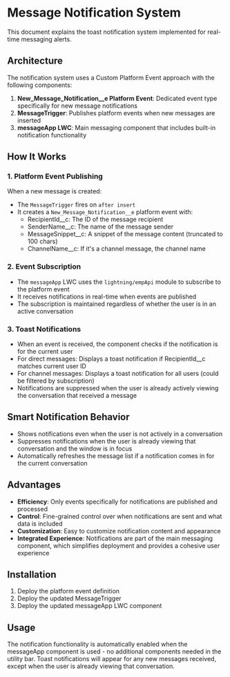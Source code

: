# Message Notification System

This document explains the toast notification system implemented for real-time messaging alerts.

## Architecture

The notification system uses a Custom Platform Event approach with the following components:

1. **New_Message_Notification__e Platform Event**: Dedicated event type specifically for new message notifications
2. **MessageTrigger**: Publishes platform events when new messages are inserted
3. **messageApp LWC**: Main messaging component that includes built-in notification functionality

## How It Works

### 1. Platform Event Publishing
When a new message is created:
- The `MessageTrigger` fires on `after insert`
- It creates a `New_Message_Notification__e` platform event with:
  - RecipientId__c: The ID of the message recipient
  - SenderName__c: The name of the message sender
  - MessageSnippet__c: A snippet of the message content (truncated to 100 chars)
  - ChannelName__c: If it's a channel message, the channel name

### 2. Event Subscription
- The `messageApp` LWC uses the `lightning/empApi` module to subscribe to the platform event
- It receives notifications in real-time when events are published
- The subscription is maintained regardless of whether the user is in an active conversation

### 3. Toast Notifications
- When an event is received, the component checks if the notification is for the current user
- For direct messages: Displays a toast notification if RecipientId__c matches current user ID
- For channel messages: Displays a toast notification for all users (could be filtered by subscription)
- Notifications are suppressed when the user is already actively viewing the conversation that received a message

## Smart Notification Behavior
- Shows notifications even when the user is not actively in a conversation
- Suppresses notifications when the user is already viewing that conversation and the window is in focus
- Automatically refreshes the message list if a notification comes in for the current conversation

## Advantages

- **Efficiency**: Only events specifically for notifications are published and processed
- **Control**: Fine-grained control over when notifications are sent and what data is included
- **Customization**: Easy to customize notification content and appearance
- **Integrated Experience**: Notifications are part of the main messaging component, which simplifies deployment and provides a cohesive user experience

## Installation

1. Deploy the platform event definition
2. Deploy the updated MessageTrigger
3. Deploy the updated messageApp LWC component

## Usage

The notification functionality is automatically enabled when the messageApp component is used - no additional components needed in the utility bar. Toast notifications will appear for any new messages received, except when the user is already viewing that conversation. 